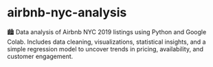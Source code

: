 # airbnb-nyc-analysis
🏙️ Data analysis of Airbnb NYC 2019 listings using Python and Google Colab. Includes data cleaning, visualizations, statistical insights, and a simple regression model to uncover trends in pricing, availability, and customer engagement.

